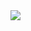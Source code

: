 <div style="display:flex;">
<img align="center" src="https://github-readme-stats.vercel.app/api?username=SMSadegh19&show_icons=true&count_private=true&include_all_commits=true" />
</div>
